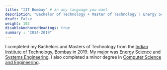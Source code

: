 ```yaml
---
title: "IIT Bombay" # in any language you want
description: "Bachelor of Technology + Master of Technology | Energy Science and Systems Engineering"
draft: False
weight: 102
disableAnchoredHeadings: true
summary : "2014-2019"
---
```


I completed my Bachelors and Masters of Technology from the [Indian Institute of Technology, Bombay](https://www.iitb.ac.in) in 2019. My major was [Energy Science and Systems Engineering](https://www.ese.iitb.ac.in). I also completed a minor degree in [Computer Science and Engineering](https://www.cse.iitb.ac.in).